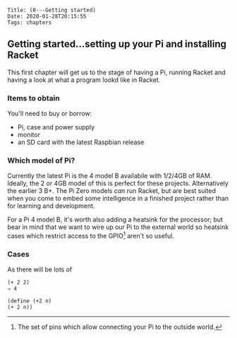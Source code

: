     Title: (0---Getting started)
    Date: 2020-01-28T20:15:55
    Tags: chapters

## Getting started...setting up your Pi and installing Racket

This first chapter will get us to the stage of having a Pi, running Racket and having a look at what a program lookd like in Racket.
<!-- more -->

### Items to obtain

You'll need to buy or borrow:

* Pi, case and power supply
* monitor
* an SD card with the latest Raspbian release

### Which model of Pi?

Currently the latest Pi is the 4 model B availabile with 1/2/4GB of RAM. Ideally, the 2 or 4GB model of this is perfect for these projects. Alternatively the earlier 3 B+. The Pi Zero models *can* run Racket, but are best suited when you come to embed some intelligence in a finished project rather than for learning and development. 

For a Pi 4 model B, it's worth also adding a heatsink for the processor; but bear in mind that we want to wire up our Pi to the external world so heatsink cases which restrict access to the GPIO[^GPIO] aren't so useful.

### Cases

As there will be lots of 

[^GPIO]: The set of pins which allow connecting your Pi to the outside world.




```Racket
(+ 2 2)
⇒ 4

(define (+2 n)
(+ 2 n))
```



